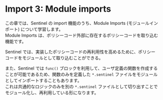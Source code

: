 # Import 3: Module imports

この章では、Sentinel の import 機能のうち、Module Imports (モジュールインポート) について学習します。 \
Module Imports は、ポリシーコード外部に存在するポリシーコードを取り込む機能です。

Sentinel では、実装したポリシーコードの再利用性を高めるために、ポリシーコードをモジュールとして取り込むことができる。

また、Sentinel では `func()` ブロックを利用して、ユーザ定義の関数を作成することが可能であるため、関数のみを定義した `*.sentinel` ファイルをモジュールとしてインポートすることもあります。 \
これは共通的なロジックのみを別の `*.sentinel` ファイルとして切り出すことでモジュール化し、再利用している形になります。
